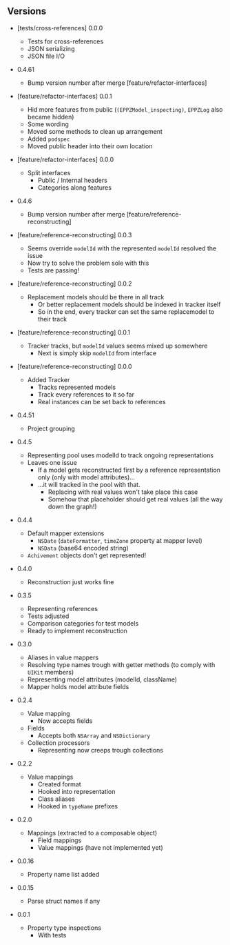 ## Versions


* [tests/cross-references] 0.0.0

    + Tests for cross-references
    + JSON serializing
    + JSON file I/O

* 0.4.61

    + Bump version number after merge [feature/refactor-interfaces]

* [feature/refactor-interfaces] 0.0.1

    + Hid more features from public (`(EPPZModel_inspecting)`, `EPPZLog` also became hidden)
    + Some wording
    + Moved some methods to clean up arrangement
    + Added `podspec`
    + Moved public header into their own location

* [feature/refactor-interfaces] 0.0.0

    + Split interfaces
        + Public / Internal headers
        + Categories along features


* 0.4.6

    + Bump version number after merge [feature/reference-reconstructing]


* [feature/reference-reconstructing] 0.0.3

    + Seems override `modelId` with the represented `modelId` resolved the issue
    + Now try to solve the problem sole with this
    + Tests are passing!


* [feature/reference-reconstructing] 0.0.2

    + Replacement models should be there in all track
        + Or better replacement models should be indexed in tracker itself
        + So in the end, every tracker can set the same replacemodel to their track


* [feature/reference-reconstructing] 0.0.1

    + Tracker tracks, but `modelId` values seems mixed up somewhere
        + Next is simply skip `modelId` from interface


* [feature/reference-reconstructing] 0.0.0

    + Added Tracker
        + Tracks represented models
        + Track every references to it so far
        + Real instances can be set back to references


* 0.4.51

    + Project grouping


* 0.4.5

    + Representing pool uses modelId to track ongoing representations
    + Leaves one issue
        + If a model gets reconstructed first by a reference representation only (only with model attributes)...
        + ...it will tracked in the pool with that.
            + Replacing with real values won't take place this case
            + Somehow that placeholder should get real values (all the way down the graph!)


* 0.4.4
    
    + Default mapper extensions
        + `NSDate` (`dateFormatter`, `timeZone` property at mapper level)
        + `NSData` (base64 encoded string)
    + `Achivement` objects don't get represented!


* 0.4.0

    + Reconstruction just works fine
    

* 0.3.5

    + Representing references
    + Tests adjusted
    + Comparison categories for test models
    + Ready to implement reconstruction


* 0.3.0

    + Aliases in value mappers
    + Resolving type names trough with getter methods (to comply with `UIKit` members)
    + Representing model attributes (modelId, className)
    + Mapper holds model attribute fields


* 0.2.4

    + Value mapping
        + Now accepts fields
    + Fields
        + Accepts both `NSArray` and `NSDictionary`
    + Collection processors
        + Representing now creeps trough collections


* 0.2.2

    + Value mappings
        + Created format
        + Hooked into representation
        + Class aliases
        + Hooked in `typeName` prefixes


* 0.2.0

    + Mappings (extracted to a composable object)
        + Field mappings
        + Value mappings (have not implemented yet)


* 0.0.16

    + Property name list added


* 0.0.15

    + Parse struct names if any 


* 0.0.1

    + Property type inspections
        + With tests